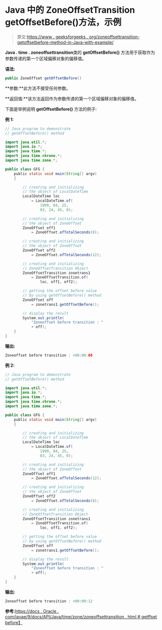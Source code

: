 # Java 中的 ZoneOffsetTransition getOffsetBefore()方法，示例

> 原文:[https://www . geeksforgeeks . org/zoneoffsettransition-getoffsetbefore-method-in-Java-with-example/](https://www.geeksforgeeks.org/zoneoffsettransition-getoffsetbefore-method-in-java-with-example/)

**Java . time . zoneoffsettransition**类的 **getOffsetBefore()** 方法用于获取作为参数传递的第一个区域偏移对象的偏移值。

**语法:**

```java
public ZoneOffset getOffsetBefore()

```

**参数:**此方法不接受任何参数。

**返回值:**该方法返回作为参数传递的第一个区域偏移对象的偏移值。

下面是举例说明 **getOffsetBefore()** 方法的例子:

**例 1:**

```java
// Java program to demonstrate
// getOffsetBefore() method

import java.util.*;
import java.io.*;
import java.time.*;
import java.time.chrono.*;
import java.time.zone.*;

public class GFG {
    public static void main(String[] argv)
    {

        // creating and initializing
        // the object of LocalDateTime
        LocalDateTime loc
            = LocalDateTime.of(
                1999, 04, 25,
                03, 24, 45, 0);

        // creating and initializing
        // the object of ZoneOffset
        ZoneOffset off1
            = ZoneOffset.ofTotalSeconds(8);

        // creating and initializing
        // the object of ZoneOffset
        ZoneOffset off2
            = ZoneOffset.ofTotalSeconds(12);

        // creating and initializing
        // ZoneOffsetTransition Object
        ZoneOffsetTransition zonetrans1
            = ZoneOffsetTransition.of(
                loc, off1, off2);

        // getting the offset before value
        // by using getOffsetBefore() method
        ZoneOffset off
            = zonetrans1.getOffsetBefore();

        // display the result
        System.out.println(
            "Zoneoffset before transition : "
            + off);
    }
}
```

**输出:**

```java
Zoneoffset before transition : +00:00:08

```

**例 2:**

```java
// Java program to demonstrate
// getOffsetBefore() method

import java.util.*;
import java.io.*;
import java.time.*;
import java.time.chrono.*;
import java.time.zone.*;

public class GFG {
    public static void main(String[] argv)
    {

        // creating and initializing
        // the object of LocalDateTime
        LocalDateTime loc
            = LocalDateTime.of(
                1999, 04, 25,
                03, 24, 45, 0);

        // creating and initializing
        // the object of ZoneOffset
        ZoneOffset off1
            = ZoneOffset.ofTotalSeconds(12);

        // creating and initializing
        // the object of ZoneOffset
        ZoneOffset off2
            = ZoneOffset.ofTotalSeconds(8);

        // creating and initializing
        // ZoneOffsetTransition Object
        ZoneOffsetTransition zonetrans1
            = ZoneOffsetTransition.of(
                loc, off1, off2);

        // getting the offset before value
        // by using getOffsetBefore() method
        ZoneOffset off
            = zonetrans1.getOffsetBefore();

        // display the result
        System.out.println(
            "Zoneoffset before transition : "
            + off);
    }
}
```

**输出:**

```java
Zoneoffset before transition : +00:00:12

```

**参考:**[https://docs . Oracle . com/javae/9/docs/API/Java/time/zone/zoneoffsettransition . html # getffset before】](https://docs.oracle.com/javase/9/docs/api/java/time/zone/ZoneOffsetTransition.html#getOffsetBefore--)